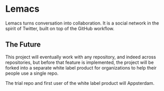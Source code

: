 Lemacs
======

Lemacs turns conversation into collaboration. It is a social network in the spirit of Twitter, built on top of the GitHub workflow.


## The Future

This project will eventually work with any repository, and indeed across repositories, but before that feature is implemented, the project will be forked into a separate white label product for organizations to help their people use a single repo.

The trial repo and first user of the white label product will Appsterdam.
